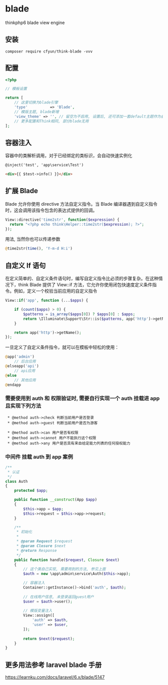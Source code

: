 
# blade
thinkphp6 blade view engine

## 安装

```shell
composer require cfyun/think-blade -vvv
```

## 配置

```php
<?php

// 模板设置

return [
    // 这里切换为blade引擎
    'type'          => 'Blade',
    // 模版主题, blade新增
    'view_theme' => '', // 留空为不启用, 设置后, 还可添加一套default主题作为备选
    // 更多配置和Think相同, 部分blade无用
];
```

## 容器注入

容器中的类解析调用，对于已经绑定的类标识，会自动快速实例化

```html
@inject('test', 'app\service\Test')

<div>{{ $test->info() }}</div>
```

## 扩展 Blade

Blade 允许你使用 directive 方法自定义指令。当 Blade 编译器遇到自定义指令时，这会调用该指令包含的表达式提供的回调。

```php
View::directive('time2str', function($expression) {
  return "<?php echo think\Helper::time2str($expression); ?>";
});
```

用法, 当然你也可以传递参数

```php
@time2str(time(), 'Y-m-d H:i')
```

## 自定义 If 语句

在定义简单的、自定义条件语句时，编写自定义指令比必须的步骤复杂。在这种情况下，think Blade 提供了 View::if 方法，它允许你使用闭包快速度定义条件指令。例如，定义一个校验当前应用的自定义指令

```php
View::if('app', function (...$apps) {

    if (count($apps) > 0) {
        $patterns = is_array($apps[0]) ? $apps[0] : $apps;
        return \Illuminate\Support\Str::is($patterns, app('http')->getName());
    }

    return app('http')->getName();
});
```

一旦定义了自定义条件指令，就可以在模板中轻松的使用：

```php
@app('admin')
    // 后台应用
@elseapp('api')
    // api应用
@else
    // 其他应用
@endapp
```

### 需要使用到 auth 和 权限验证时, 需要自行实现一个 auth 挂载进 app 且实现下列方法

```
 * @method auth->check 判断当前用户是否登录
 * @method auth->guest 判断当前用户是否为游客

 * @method auth->can 用户是否有权限
 * @method auth->cannot 用户不能执行这个权限
 * @method auth->any 用户是否具有来自给定能力列表的任何授权能力
```

###  中间件 挂载 auth 到 app 案例

```php
/**
 * 认证
 */
class Auth
{
    protected $app;

    public function __construct(App $app)
    {
        $this->app = $app;
        $this->request = $this->app->request;
    }

    /**
     * 初始化
     *
     * @param Request $request
     * @param Closure $next
     * @return Response
     */
    public function handle($request, Closure $next)
    {
        // 这个类自己实现, 需要用到的方法, 参见上面
        $auth = new \app\admin\service\Auth($this->app);

        // 容器注入
        Container::getInstance()->bind('auth', $auth);
        
        // 在线用户信息, 未登录返回guest用户
        $user = $auth->user();
        
        // 模版变量注入
        View::assign([
            'auth' => $auth,
            'user' => $user,
        ]);
        
        return $next($request);
    }
}
```

## 更多用法参考 laravel blade 手册

https://learnku.com/docs/laravel/6.x/blade/5147

